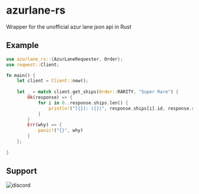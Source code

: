 # azurlane-rs
Wrapper for the unofficial azur lane json api in Rust


## Example
```rust
use azurlane_rs::{AzurLaneRequester, Order};
use reqwest::Client;

fn main() {
    let client = Client::new();
    
    let _ = match client.get_ships(Order::RARITY, "Super Rare") {
        Ok(response) => {
            for i in 0..response.ships.len() {
                println!("[{}]: ({})", response.ships[i].id, response.ships[i].name)
            }
        }
        Err(why) => {
            panic!("{}", why)
        }
    };
    
}
```

## Support
![discord](https://discordapp.com/api/v6/guilds/240059867744698368/widget.png?style=banner2)